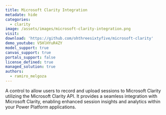 ```yaml
---
title: Microsoft Clarity Integration
metadate: hide
categories:
  - clarity
image: /assets/images/microsoft-clarity-integration.png
visit: 
download: 'https://github.com/ohthreesixtyfive/microsoft-clarity'
demo_youtube: V5HlHYuR4ZY
model_support: true
canvas_support: true
portals_support: false
license_defined: true
managed_solution: true
authors:
  - ramiro_melgoza
---
```

A control to allow users to record and upload sessions to Microsoft Clarity utilizing the Microsoft Clarity API. It provides a seamless integration with Microsoft Clarity, enabling enhanced session insights and analytics within your Power Platform applications.
